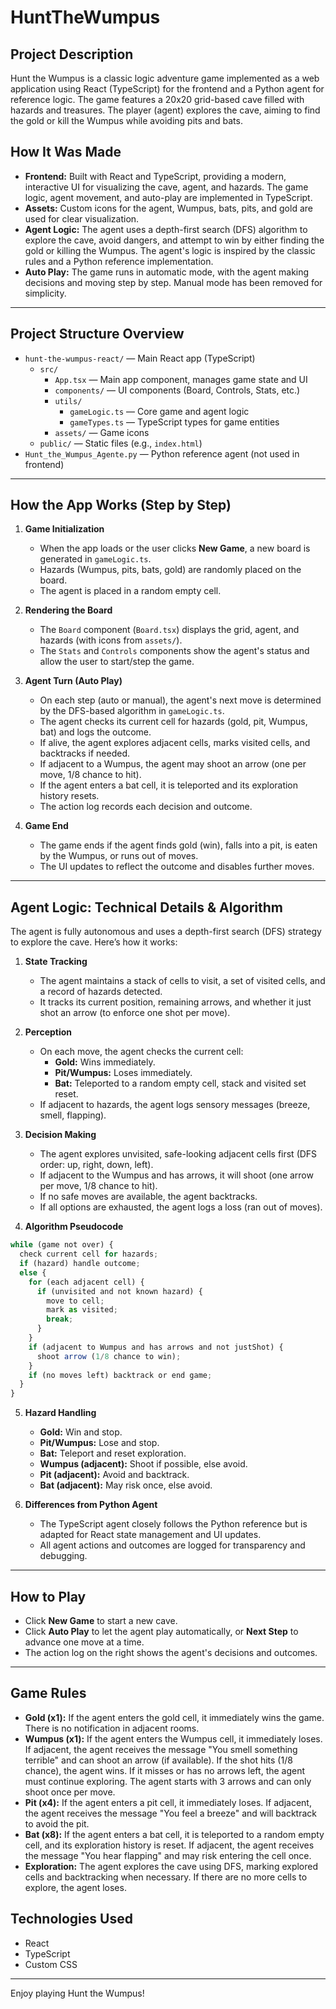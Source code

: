 # HuntTheWumpus

## Project Description

Hunt the Wumpus is a classic logic adventure game implemented as a web application using React (TypeScript) for the frontend and a Python agent for reference logic. The game features a 20x20 grid-based cave filled with hazards and treasures. The player (agent) explores the cave, aiming to find the gold or kill the Wumpus while avoiding pits and bats.

## How It Was Made

- **Frontend:** Built with React and TypeScript, providing a modern, interactive UI for visualizing the cave, agent, and hazards. The game logic, agent movement, and auto-play are implemented in TypeScript.
- **Assets:** Custom icons for the agent, Wumpus, bats, pits, and gold are used for clear visualization.
- **Agent Logic:** The agent uses a depth-first search (DFS) algorithm to explore the cave, avoid dangers, and attempt to win by either finding the gold or killing the Wumpus. The agent's logic is inspired by the classic rules and a Python reference implementation.
- **Auto Play:** The game runs in automatic mode, with the agent making decisions and moving step by step. Manual mode has been removed for simplicity.

---

## Project Structure Overview

- `hunt-the-wumpus-react/` — Main React app (TypeScript)
  - `src/`
    - `App.tsx` — Main app component, manages game state and UI
    - `components/` — UI components (Board, Controls, Stats, etc.)
    - `utils/`
      - `gameLogic.ts` — Core game and agent logic
      - `gameTypes.ts` — TypeScript types for game entities
    - `assets/` — Game icons
  - `public/` — Static files (e.g., `index.html`)
- `Hunt_the_Wumpus_Agente.py` — Python reference agent (not used in frontend)

---

## How the App Works (Step by Step)

1. **Game Initialization**
   - When the app loads or the user clicks **New Game**, a new board is generated in `gameLogic.ts`.
   - Hazards (Wumpus, pits, bats, gold) are randomly placed on the board.
   - The agent is placed in a random empty cell.

2. **Rendering the Board**
   - The `Board` component (`Board.tsx`) displays the grid, agent, and hazards (with icons from `assets/`).
   - The `Stats` and `Controls` components show the agent's status and allow the user to start/step the game.

3. **Agent Turn (Auto Play)**
   - On each step (auto or manual), the agent's next move is determined by the DFS-based algorithm in `gameLogic.ts`.
   - The agent checks its current cell for hazards (gold, pit, Wumpus, bat) and logs the outcome.
   - If alive, the agent explores adjacent cells, marks visited cells, and backtracks if needed.
   - If adjacent to a Wumpus, the agent may shoot an arrow (one per move, 1/8 chance to hit).
   - If the agent enters a bat cell, it is teleported and its exploration history resets.
   - The action log records each decision and outcome.

4. **Game End**
   - The game ends if the agent finds gold (win), falls into a pit, is eaten by the Wumpus, or runs out of moves.
   - The UI updates to reflect the outcome and disables further moves.

---

## Agent Logic: Technical Details & Algorithm

The agent is fully autonomous and uses a depth-first search (DFS) strategy to explore the cave. Here’s how it works:

1. **State Tracking**
   - The agent maintains a stack of cells to visit, a set of visited cells, and a record of hazards detected.
   - It tracks its current position, remaining arrows, and whether it just shot an arrow (to enforce one shot per move).

2. **Perception**
   - On each move, the agent checks the current cell:
     - **Gold:** Wins immediately.
     - **Pit/Wumpus:** Loses immediately.
     - **Bat:** Teleported to a random empty cell, stack and visited set reset.
   - If adjacent to hazards, the agent logs sensory messages (breeze, smell, flapping).

3. **Decision Making**
   - The agent explores unvisited, safe-looking adjacent cells first (DFS order: up, right, down, left).
   - If adjacent to the Wumpus and has arrows, it will shoot (one arrow per move, 1/8 chance to hit).
   - If no safe moves are available, the agent backtracks.
   - If all options are exhausted, the agent logs a loss (ran out of moves).

4. **Algorithm Pseudocode**

```typescript
while (game not over) {
  check current cell for hazards;
  if (hazard) handle outcome;
  else {
    for (each adjacent cell) {
      if (unvisited and not known hazard) {
        move to cell;
        mark as visited;
        break;
      }
    }
    if (adjacent to Wumpus and has arrows and not justShot) {
      shoot arrow (1/8 chance to win);
    }
    if (no moves left) backtrack or end game;
  }
}
```

5. **Hazard Handling**
   - **Gold:** Win and stop.
   - **Pit/Wumpus:** Lose and stop.
   - **Bat:** Teleport and reset exploration.
   - **Wumpus (adjacent):** Shoot if possible, else avoid.
   - **Pit (adjacent):** Avoid and backtrack.
   - **Bat (adjacent):** May risk once, else avoid.

6. **Differences from Python Agent**
   - The TypeScript agent closely follows the Python reference but is adapted for React state management and UI updates.
   - All agent actions and outcomes are logged for transparency and debugging.

---

## How to Play

- Click **New Game** to start a new cave.
- Click **Auto Play** to let the agent play automatically, or **Next Step** to advance one move at a time.
- The action log on the right shows the agent's decisions and outcomes.

---

## Game Rules

- **Gold (x1):** If the agent enters the gold cell, it immediately wins the game. There is no notification in adjacent rooms.
- **Wumpus (x1):** If the agent enters the Wumpus cell, it immediately loses. If adjacent, the agent receives the message "You smell something terrible" and can shoot an arrow (if available). If the shot hits (1/8 chance), the agent wins. If it misses or has no arrows left, the agent must continue exploring. The agent starts with 3 arrows and can only shoot once per move.
- **Pit (x4):** If the agent enters a pit cell, it immediately loses. If adjacent, the agent receives the message "You feel a breeze" and will backtrack to avoid the pit.
- **Bat (x8):** If the agent enters a bat cell, it is teleported to a random empty cell, and its exploration history is reset. If adjacent, the agent receives the message "You hear flapping" and may risk entering the cell once.
- **Exploration:** The agent explores the cave using DFS, marking explored cells and backtracking when necessary. If there are no more cells to explore, the agent loses.

## Technologies Used

- React
- TypeScript
- Custom CSS


---
Enjoy playing Hunt the Wumpus!